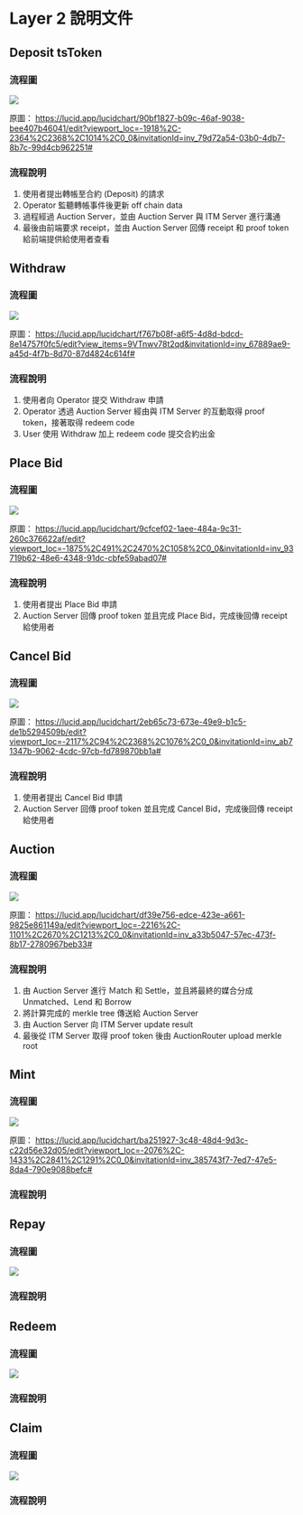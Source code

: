 # Layer 2 說明文件

## Deposit tsToken
### 流程圖
![](https://i.imgur.com/AfP1Iw3.png)


原圖：
https://lucid.app/lucidchart/90bf1827-b09c-46af-9038-bee407b46041/edit?viewport_loc=-1918%2C-2364%2C2368%2C1014%2C0_0&invitationId=inv_79d72a54-03b0-4db7-8b7c-99d4cb962251#

### 流程說明
1. 使用者提出轉帳至合約 (Deposit) 的請求
2. Operator 監聽轉帳事件後更新 off chain data 
3. 過程經過 Auction Server，並由 Auction Server 與 ITM Server 進行溝通
4. 最後由前端要求 receipt，並由 Auction Server 回傳 receipt 和 proof token 給前端提供給使用者查看


## Withdraw
### 流程圖
![](https://i.imgur.com/qbHTzRS.png)

原圖：
https://lucid.app/lucidchart/f767b08f-a6f5-4d8d-bdcd-8e14757f0fc5/edit?view_items=9VTnwv78t2qd&invitationId=inv_67889ae9-a45d-4f7b-8d70-87d4824c614f#

### 流程說明
1. 使用者向 Operator 提交 Withdraw 申請 
2. Operator 透過 Auction Server 經由與 ITM Server 的互動取得 proof token，接著取得 redeem code 
3. User 使⽤ Withdraw 加上 redeem code 提交合約出⾦ 

## Place Bid
### 流程圖
![](https://i.imgur.com/1if4ZyC.png)

原圖：
https://lucid.app/lucidchart/9cfcef02-1aee-484a-9c31-260c376622af/edit?viewport_loc=-1875%2C491%2C2470%2C1058%2C0_0&invitationId=inv_93719b62-48e6-4348-91dc-cbfe59abad07#

### 流程說明
1. 使用者提出 Place Bid 申請
2. Auction Server 回傳 proof token 並且完成 Place Bid，完成後回傳 receipt 給使用者

## Cancel Bid
### 流程圖
![](https://i.imgur.com/6QNdEbz.png)

原圖：
https://lucid.app/lucidchart/2eb65c73-673e-49e9-b1c5-de1b5294509b/edit?viewport_loc=-2117%2C94%2C2368%2C1076%2C0_0&invitationId=inv_ab71347b-9062-4cdc-97cb-fd789870bb1a#


### 流程說明
1. 使用者提出 Cancel Bid 申請
2. Auction Server 回傳 proof token 並且完成 Cancel Bid，完成後回傳 receipt 給使用者

## Auction
### 流程圖
![](https://i.imgur.com/7pl81IA.png)

原圖：
https://lucid.app/lucidchart/df39e756-edce-423e-a661-9825e861149a/edit?viewport_loc=-2216%2C-1101%2C2670%2C1213%2C0_0&invitationId=inv_a33b5047-57ec-473f-8b17-2780967beb33#

### 流程說明
1. 由 Auction Server 進行 Ｍatch 和 Settle，並且將最終的媒合分成 Unmatched、Lend 和 Borrow
2. 將計算完成的 merkle tree 傳送給 Auction Server 
3. 由 Auction Server 向 ITM Server update result
4. 最後從 ITM Server 取得 proof token 後由 AuctionRouter upload merkle root

## Mint
### 流程圖
![](https://i.imgur.com/3ucHlXG.png)

原圖：
https://lucid.app/lucidchart/ba251927-3c48-48d4-9d3c-c22d56e32d05/edit?viewport_loc=-2076%2C-1433%2C2841%2C1291%2C0_0&invitationId=inv_385743f7-7ed7-47e5-8da4-790e9088befc#

### 流程說明

## Repay
### 流程圖
![](https://i.imgur.com/ZTGLhIy.png)

### 流程說明

## Redeem
### 流程圖
![](https://i.imgur.com/3yx53Rs.png)

### 流程說明

## Claim
### 流程圖
![](https://i.imgur.com/hJxWOBK.png)

### 流程說明
